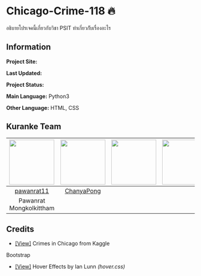 # Chicago-Crime-118 :fire:
อธิบายโปรเจคนี้เกี่ยวกับวิชา PSIT
ทำเกี่ยวกัับเรื่องอะไร

## Information

**Project Site:**

**Last Updated:** 

**Project Status:** 

**Main Language:** Python3  

**Other Language:** HTML, CSS


## Kuranke Team

|<img src="" width="120px" height="120px">|<img src="" width="120px" height="120px">|<img src="" width="120px" height="120px">|<img src="" width="120px" height="120px">|
|:---:|:---:|:---:|:---:|
|[pawanrat11](https://github.com/pawanrat11)|[ChanyaPong](https://github.com/ChanyaPong)|[]()|[]()|
|Pawanrat<br>Mongkolkittham|<br>|<br>|<br>|

## Credits
- [[View]](https://www.kaggle.com/currie32/crimes-in-chicago) Crimes in Chicago from Kaggle  

Bootstrap  
- [[View]](http://ianlunn.github.io/Hover/) Hover Effects by Ian Lunn *(hover.css)*  
